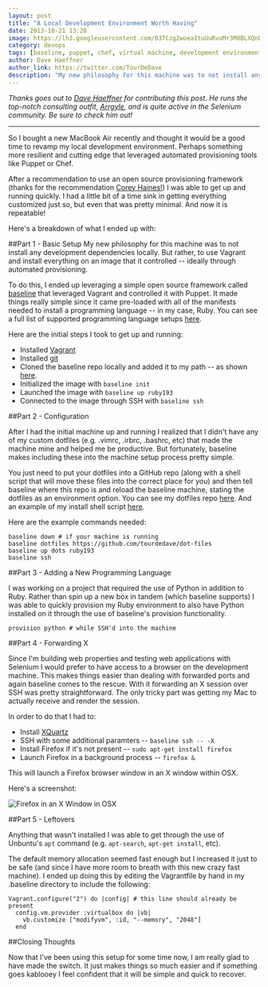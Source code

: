 ```yaml
---
layout: post
title: "A Local Development Environment Worth Having"
date: 2013-10-21 13:28
image: https://lh3.googleusercontent.com/037Czg2woeaItuUuRvoMr3M8BLXQnDICbbLOrdg84j4=w1118-h372-no
category: devops
tags: [baseline, puppet, chef, virtual machine, development environment]
author: Dave Haeffner
author_link: https://twitter.com/TourDeDave
description: "My new philosophy for this machine was to not install any development dependencies locally. But rather, to use Vagrant and install everything on an image that it controlled -- ideally through automated provisioning."
---
```


*Thanks goes out to [Dave Haeffner](https://twitter.com/TourDeDave) for contributing this post. He runs the top-notch consulting outfit, [Arrgyle](http://arrgyle.com/), and is quite active in the Selenium community. Be sure to check him out!*

---

So I bought a new MacBook Air recently and thought it would be a good time to revamp my local development environment. Perhaps something more resilient and cutting edge that leveraged automated provisioning tools like Puppet or Chef.

After a recommendation to use an open source provisioning framework (thanks for the recommendation [Corey Haines!](https://twitter.com/coreyhaines)) I was able to get up and running quickly. I had a little bit of a time sink in getting everything customized just so, but even that was pretty minimal. And now it is repeatable!

Here's a breakdown of what I ended up with:

##Part 1 - Basic Setup
My new philosophy for this machine was to not install any development dependencies locally. But rather, to use Vagrant and install everything on an image that it controlled -- ideally through automated provisioning.

To do this, I ended up leveraging a simple open source framework called [baseline](https://github.com/bltavares/baseline) that leveraged Vagrant and controlled it with Puppet. It made things really simple since it came pre-loaded with all of the manifests needed to install a programming language -- in my case, Ruby. You can see a full list of supported programming language setups [here](https://github.com/bltavares/vagrant-baseline#current-environments).

Here are the initial steps I took to get up and running:

+ Installed [Vagrant](http://docs.vagrantup.com/v2/installation/index.html)
+ Installed [git](http://git-scm.com/downloads)
+ Cloned the baseline repo locally and added it to my path -- as shown [here](https://github.com/bltavares/baseline#installation).
+ Initialized the image with `baseline init`
+ Launched the image with `baseline up ruby193`
+ Connected to the image through SSH with `baseline ssh`

##Part 2 - Configuration

After I had the initial machine up and running I realized that I didn't have any of my custom dotfiles (e.g. .vimrc, .irbrc, .bashrc, etc) that made the machine mine and helped me be productive. But fortunately, baseline makes including these into the machine setup process pretty simple.

You just need to put your dotfiles into a GitHub repo (along with a shell script that will move these files into the correct place for you) and then tell baseline where this repo is and reload the baseline machine, stating the dotfiles as an environment option. You can see my dotfiles repo [here](https://github.com/tourdedave/dot-files). And an example of my install shell script [here](https://github.com/tourdedave/dot-files/blob/master/install.sh).

Here are the example commands needed:

```
baseline down # if your machine is running
baseline dotfiles https://github.com/tourdedave/dot-files
baseline up dots ruby193
baseline ssh
```

##Part 3 - Adding a New Programming Language

I was working on a project that required the use of Python in addition to Ruby. Rather than spin up a new box in tandem (which baseline supports) I was able to quickly provision my Ruby environment to also have Python installed on it through the use of baseline's provision functionality.

```
provision python # while SSH'd into the machine
```

##Part 4 - Forwarding X

Since I'm building web properties and testing web applications with Selenium I would prefer to have access to a browser on the development machine. This makes things easier than dealing with forwarded ports and again baseline comes to the rescue. With it forwarding an X session over SSH was pretty straightforward. The only tricky part was getting my Mac to actually receive and render the session.

In order to do that I had to:

+ Install [XQuartz](http://xquartz.macosforge.org/landing/)
+ SSH with some additional paramters -- `baseline ssh -- -X`
+ Install Firefox if it's not present -- `sudo apt-get install firefox`
+ Launch Firefox in a background process -- `firefox &`

This will launch a Firefox browser window in an X window within OSX.

Here's a screenshot:

![Firefox in an X Window in OSX](/images/post-content/local-dev-shot.png)

##Part 5 - Leftovers

Anything that wasn't installed I was able to get through the use of Unbuntu's `apt` command (e.g. `apt-search`, `apt-get install`, etc).

The default memory allocation seemed fast enough but I increased it just to be safe (and since I have more room to breath with this new crazy fast machine). I ended up doing this by editing the Vagrantfile by hand in my .baseline directory to include the following:

```
Vagrant.configure("2") do |config| # this line should already be present
  config.vm.provider :virtualbox do |vb|
    vb.customize ["modifyvm", :id, "--memory", "2048"]
  end
```

##Closing Thoughts

Now that I've been using this setup for some time now, I am really glad to have made the switch. It just makes things so much easier and if something goes kablooey I feel confident that it will be simple and quick to recover.

